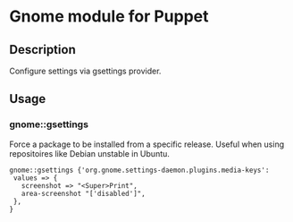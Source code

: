 # Gnome module for Puppet

## Description
Configure settings via gsettings provider. 

## Usage

### gnome::gsettings
Force a package to be installed from a specific release.  Useful when using repositoires like Debian unstable in Ubuntu.
```
gnome::gsettings {'org.gnome.settings-daemon.plugins.media-keys':
 values => {
   screenshot => "<Super>Print",
   area-screenshot "['disabled']",
 },
}
```
